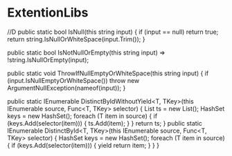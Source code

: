 # ExtentionLibs

//D
public static bool IsNull(this string input)
{
    if (input == null)
        return true;
    return string.IsNullOrWhiteSpace(input.Trim());
}

public static bool IsNotNullOrEmpty(this string input) => !string.IsNullOrEmpty(input);

public static void ThrowIfNullEmptyOrWhiteSpace(this string input)
{
    if (input.IsNullEmptyOrWhiteSpace())
        throw new ArgumentNullException(nameof(input));
}

public static IEnumerable<T> DistinctByIdWithoutYield<T, TKey>(this IEnumerable<T> source, Func<T, TKey> selector)
{
    List<T> ts = new List<T>();
    HashSet<TKey> keys = new HashSet<TKey>();
    foreach (T item in source)
    {
        if (keys.Add(selector(item)))
        {
            ts.Add(item);
        }
    }
    return ts;
}
public static IEnumerable<T> DistinctById<T, TKey>(this IEnumerable<T> source, Func<T, TKey> selector)
{
    HashSet<TKey> keys = new HashSet<TKey>();
    foreach (T item in source)
    {
        if (keys.Add(selector(item)))
        {
            yield return item;
        }
    }
} 
